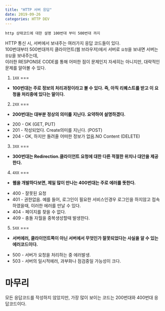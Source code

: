 ```yaml
---
title: "HTTP 서버 응답"
date: 2019-09-26
categories: HTTP DEV
---
```


`http 상태코드에 대한 설명 100번대 부터 500번대 까지`



HTTP 통신 시, 서버에서 보내주는 여러가지 응답 코드들이 있다.<br>
100번대부터 500번대까지 클라이언트(웹 브라우저)에서 서버로 `요청`을 보내면 서버는 `응답`을 보내주는데,<br>
이러한 RESPONSE CODE를 통해 어떠한 점이 문제인지 자세히는 아니지만, 대략적인 문제를 알아볼 수 있다.<br>

1. `1XX`
===

- **100번대는 주로 정보의 처리과정이라고 볼 수 있다. 즉, 아직 리퀘스트를 받고 이 요청을 처리중에 있다는 말이다.**

2.  `2XX`
===

- **200번대는 대부분 정상의 의미를 지닌다. 요약하여 설명하겠다.**

* 200 - OK (GET, PUT)
* 201 - 작성되었다. Create의미를 지닌다. (POST)
* 204 - OK, 하지만 돌려줄 어떠한 정보가 없음.NO Content (DELETE)

3. `3XX`
===

- **300번대는 Redirection.클라이언트 요청에 대한 다른 적절한 위치나 대안을 제공한다.**

4. `4XX`
===

- **웹을 개발하다보면, 제일 많이 만나는 400번대는 주로 에러를 뜻한다.**

* 400 - 잘못된 요청 
* 401 - 권한없음. 예를 들어, 로그인이 필요한 서비스인경우 로그인을 하지않고 접속하였을때, 이러한 에러를 만날 수 있다.
* 404 - 페이지를 찾을 수 없다.
* 409 - 충돌 자월을 중복생성할때 발생한다.

5. `5XX`
===

- **서버에러, 클라이언트쪽이 아닌 서버에서 무엇인가 잘못되었다는 사실을 알 수 있는 에러코드이다.**

* 500 - 서버가 요청을 처리하는 중 에러발생.
* 503 - 서버의 일시적에러, 과부화나 점검중일 가능성이 크다.

마무리
===

모든 응답코드를 작성하지 않았지만, 가장 많이 보이는 코드는 200번대와 400번대 응답코드이다.


[jekyll-docs]: https://jekyllrb.com/docs/home
[jekyll-gh]:   https://github.com/jekyll/jekyll
[jekyll-talk]: https://talk.jekyllrb.com/
